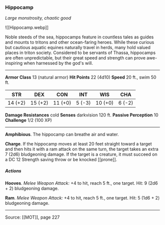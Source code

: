 ### Hippocamp
_Large monstrosity, chaotic good_

![[Hippocamp.webp]]

Noble steeds of the sea, hippocamps feature in countless tales as guides and mounts to tritons and other ocean-faring heroes. While these curious but cautious aquatic equines naturally travel in herds, many hold valued places in triton society. Considered to be servants of Thassa, hippocamps are often unpredictable, but their great speed and strength can prove awe-inspiring when harnessed by the god's will.




---

**Armor Class** 13 (natural armor)
**Hit Points** 22 (4d10)
**Speed** 20 ft., swim 50 ft.

| STR     | DEX     | CON     | INT     | WIS     | CHA     |
|---------|---------|---------|---------|---------|---------|
| 14 (+2) | 15 (+2) | 11 (+0) | 5 (-3) | 10 (+0) | 6 (-2) |

**Damage Resistances** cold
**Senses** darkvision 120 ft.
**Passive Perception** 10
**Challenge** 1/2 (100 XP)

---

**Amphibious**. The hippocamp can breathe air and water.

**Charge**. If the hippocamp moves at least 20 feet straight toward a target and then hits it with a ram attack on the same turn, the target takes an extra 7 (2d6) bludgeoning damage. If the target is a creature, it must succeed on a DC 12 Strength saving throw or be knocked [[prone]].

##### Actions
**Hooves**. _Melee Weapon Attack:_ +4 to hit, reach 5 ft., one target. Hit: 9 (2d6 + 2) bludgeoning damage.

**Ram**. _Melee Weapon Attack:_ +4 to hit, reach 5 ft., one target. Hit: 5 (1d6 + 2) bludgeoning damage.


---

Source: [[MOT]], page 227